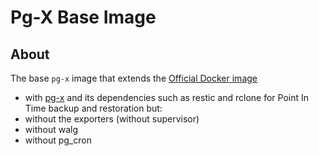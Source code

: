 # Pg-X Base Image

## About

The base `pg-x` image that extends the [Official Docker image](https://github.com/docker-library/docs/blob/master/postgres/README.md)
* with [pg-x](../../docs/bin/pg-x.md) and its dependencies such as restic and rclone for Point In Time backup and restoration
but:
* without the exporters (without supervisor)
* without walg
* without pg_cron
